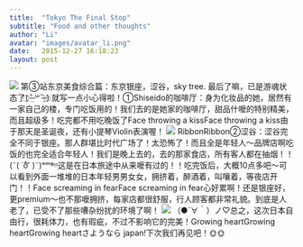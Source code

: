 ```yaml
---
title:  "Tokyo The Final Stop"
subtitle: "Food and other thoughts"
author: "Li"
avatar: "images/avatar_li.png"
date:   2015-12-27 16:18:23
layout: post
---
```

<img src="{{ site.baseurl }}/images/pic_ginza_2.jpg">
第③站东京美食综合篇：东京银座，涩谷，sky tree. 最后了嘛，已是游魂状态了(҈ ˃̶̤́ ꒳ ˂̶̤̀ )҈ 就写一点小心得啦！①Shiseido的咖啡厅：身为化妆品的她，居然有一家自己的楼，专门吃饭用的！我们去的是她家的咖啡厅，甜品什嚒的特别精美，而且超级多！吃完都不用吃晚饭了Face throwing a kissFace throwing a kiss由于那天是圣诞夜，还有小提琴Violin表演喔！
<!--break-->
<img src="{{ site.baseurl }}/images/pic_tokyo_1.jpg">
RibbonRibbon②涩谷：涩谷完全不同于银座。那人群堪比时代广场了！太恐怖了！而且全是年轻人～品牌店啊吃饭的也完全适合年轻人！我们是晚上去的，去的那家食店，所有客人都在抽烟！！(῀( ˙᷄ỏ˙᷅ )῀)ᵒᵐᵍᵎᵎᵎ这是在日本旅途中从来嚒有过的！！吃完饭后，大概10点多吧～可以看到外面一堆堆的日本年轻男男女女，拥挤着，醉酒着，叫嚷着，等夜店开门！！Face screaming in fearFace screaming in fear心好累啊！还是银座好，更premium～也不那嚒拥挤，每家店都很舒服，行人顾客都非常礼貌。到底是人老了，已受不了那些嘈杂纷扰的环境了啊！
<img src="{{ site.baseurl }}/images/pic_tokyo_2.jpg">
（●´∀｀）ノ♡总之，这次日本自由行，很耗体力，也有瑕疵，不过不影响它的完美！Growing heartGrowing heartGrowing heartさようなら japan!下次我们再见吧！🌞🌞
